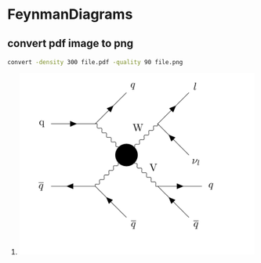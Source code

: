 # FeynmanDiagrams

## convert pdf image to png
```bash
convert -density 300 file.pdf -quality 90 file.png
```

1. ![VBF](VBF_VV_ff.png)
